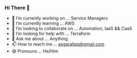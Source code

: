 ### Hi There 👋

- 🔭 I’m currently working on ... Service Managers
- 🌱 I’m currently learning ... AWS
- 👯 I’m looking to collaborate on ... Automation, IaaS && CaaS
- 🤔 I’m looking for help with ... Terraform
- 💬 Ask me about ... Anything
- 📫 How to reach me ... asgaralipq@gmail.com
- 😄 Pronouns ... He/Him
<!-- - ⚡ Fun fact: ... -->




